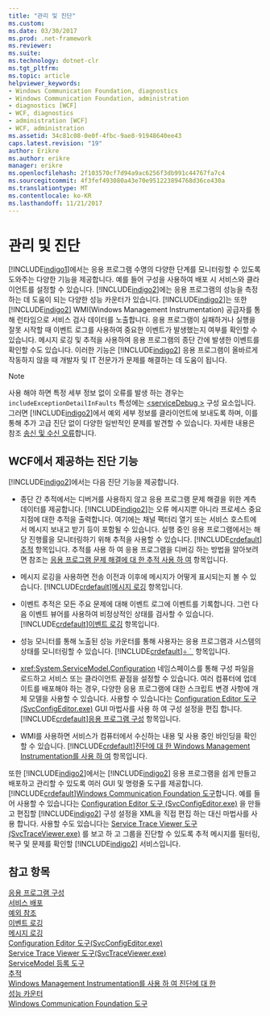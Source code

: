 ```yaml
---
title: "관리 및 진단"
ms.custom: 
ms.date: 03/30/2017
ms.prod: .net-framework
ms.reviewer: 
ms.suite: 
ms.technology: dotnet-clr
ms.tgt_pltfrm: 
ms.topic: article
helpviewer_keywords:
- Windows Communication Foundation, diagnostics
- Windows Communication Foundation, administration
- diagnostics [WCF]
- WCF, diagnostics
- administration [WCF]
- WCF, administration
ms.assetid: 34c81c08-0e0f-4fbc-9ae8-91948640ee43
caps.latest.revision: "19"
author: Erikre
ms.author: erikre
manager: erikre
ms.openlocfilehash: 2f103570cf7d94a9ac6256f3db991c44767fa7c4
ms.sourcegitcommit: 4f3fef493080a43e70e951223894768d36ce430a
ms.translationtype: MT
ms.contentlocale: ko-KR
ms.lasthandoff: 11/21/2017
---
```

# <a name="administration-and-diagnostics"></a>관리 및 진단
[!INCLUDE[indigo1](../../../../includes/indigo1-md.md)]에서는 응용 프로그램 수명의 다양한 단계를 모니터링할 수 있도록 도와주는 다양한 기능을 제공합니다. 예를 들어 구성을 사용하여 배포 시 서비스와 클라이언트를 설정할 수 있습니다. [!INCLUDE[indigo2](../../../../includes/indigo2-md.md)]에는 응용 프로그램의 성능을 측정하는 데 도움이 되는 다양한 성능 카운터가 있습니다. [!INCLUDE[indigo2](../../../../includes/indigo2-md.md)]는 또한 [!INCLUDE[indigo2](../../../../includes/indigo2-md.md)] WMI(Windows Management Instrumentation) 공급자를 통해 런타임으로 서비스 검사 데이터를 노출합니다. 응용 프로그램이 실패하거나 실행을 잘못 시작할 때 이벤트 로그를 사용하여 중요한 이벤트가 발생했는지 여부를 확인할 수 있습니다. 메시지 로깅 및 추적을 사용하여 응용 프로그램의 종단 간에 발생한 이벤트를 확인할 수도 있습니다. 이러한 기능은 [!INCLUDE[indigo2](../../../../includes/indigo2-md.md)] 응용 프로그램이 올바르게 작동하지 않을 때 개발자 및 IT 전문가가 문제를 해결하는 데 도움이 됩니다.  
  
> [!NOTE]
>  사용 해야 하면 특정 세부 정보 없이 오류를 발생 하는 경우는 `includeExceptionDetailInFaults` 특성에는 [ \<serviceDebug >](../../../../docs/framework/configure-apps/file-schema/wcf/servicedebug.md) 구성 요소입니다. 그러면 [!INCLUDE[indigo2](../../../../includes/indigo2-md.md)]에서 예외 세부 정보를 클라이언트에 보내도록 하며, 이를 통해 추가 고급 진단 없이 다양한 일반적인 문제를 발견할 수 있습니다. 자세한 내용은 참조 [송신 및 수신 오류](../../../../docs/framework/wcf/sending-and-receiving-faults.md)합니다.  
  
## <a name="diagnostics-features-provided-by-wcf"></a>WCF에서 제공하는 진단 기능  
 [!INCLUDE[indigo2](../../../../includes/indigo2-md.md)]에서는 다음 진단 기능을 제공합니다.  
  
-   종단 간 추적에서는 디버거를 사용하지 않고 응용 프로그램 문제 해결을 위한 계측 데이터를 제공합니다. [!INCLUDE[indigo2](../../../../includes/indigo2-md.md)]는 오류 메시지뿐 아니라 프로세스 중요 지점에 대한 추적을 출력합니다. 여기에는 채널 팩터리 열기 또는 서비스 호스트에서 메시지 보내고 받기 등이 포함될 수 있습니다. 실행 중인 응용 프로그램에서는 해당 진행률을 모니터링하기 위해 추적을 사용할 수 있습니다. [!INCLUDE[crdefault](../../../../includes/crdefault-md.md)][추적](../../../../docs/framework/wcf/diagnostics/tracing/index.md) 항목입니다. 추적를 사용 하 여 응용 프로그램을 디버깅 하는 방법을 알아보려면 참조는 [응용 프로그램 문제 해결에 대 한 추적 사용 하 여](../../../../docs/framework/wcf/diagnostics/tracing/using-tracing-to-troubleshoot-your-application.md) 항목입니다.  
  
-   메시지 로깅을 사용하면 전송 이전과 이후에 메시지가 어떻게 표시되는지 볼 수 있습니다. [!INCLUDE[crdefault](../../../../includes/crdefault-md.md)][메시지 로깅](../../../../docs/framework/wcf/diagnostics/message-logging.md) 항목입니다.  
  
-   이벤트 추적은 모든 주요 문제에 대해 이벤트 로그에 이벤트를 기록합니다. 그런 다음 이벤트 뷰어를 사용하여 비정상적인 상태를 검사할 수 있습니다. [!INCLUDE[crdefault](../../../../includes/crdefault-md.md)][이벤트 로깅](../../../../docs/framework/wcf/diagnostics/event-logging/index.md) 항목입니다.  
  
-   성능 모니터를 통해 노출된 성능 카운터를 통해 사용자는 응용 프로그램과 시스템의 상태를 모니터링할 수 있습니다. [!INCLUDE[crdefault](../../../../includes/crdefault-md.md)][÷ ´ ֹ](../../../../docs/framework/wcf/diagnostics/performance-counters/index.md) 항목입니다.  
  
-   <xref:System.ServiceModel.Configuration> 네임스페이스를 통해 구성 파일을 로드하고 서비스 또는 클라이언트 끝점을 설정할 수 있습니다. 여러 컴퓨터에 업데이트를 배포해야 하는 경우, 다양한 응용 프로그램에 대한 스크립트 변경 사항에 개체 모델을 사용할 수 있습니다. 사용할 수 있습니다는 [Configuration Editor 도구 (SvcConfigEditor.exe)](../../../../docs/framework/wcf/configuration-editor-tool-svcconfigeditor-exe.md) GUI 마법사를 사용 하 여 구성 설정을 편집 합니다. [!INCLUDE[crdefault](../../../../includes/crdefault-md.md)][응용 프로그램 구성](../../../../docs/framework/wcf/diagnostics/configuring-your-application.md) 항목입니다.  
  
-   WMI를 사용하면 서비스가 컴퓨터에서 수신하는 내용 및 사용 중인 바인딩을 확인할 수 있습니다. [!INCLUDE[crdefault](../../../../includes/crdefault-md.md)][진단에 대 한 Windows Management Instrumentation를 사용 하 여](../../../../docs/framework/wcf/diagnostics/wmi/index.md) 항목입니다.  
  
 또한 [!INCLUDE[indigo2](../../../../includes/indigo2-md.md)]에서는 [!INCLUDE[indigo2](../../../../includes/indigo2-md.md)] 응용 프로그램을 쉽게 만들고 배포하고 관리할 수 있도록 여러 GUI 및 명령줄 도구를 제공합니다. [!INCLUDE[crdefault](../../../../includes/crdefault-md.md)][Windows Communication Foundation 도구](../../../../docs/framework/wcf/tools.md)합니다. 예를 들어 사용할 수 있습니다는 [Configuration Editor 도구 (SvcConfigEditor.exe)](../../../../docs/framework/wcf/configuration-editor-tool-svcconfigeditor-exe.md) 을 만들고 편집할 [!INCLUDE[indigo2](../../../../includes/indigo2-md.md)] 구성 설정을 XML을 직접 편집 하는 대신 마법사를 사용 합니다. 사용할 수도 있습니다는 [Service Trace Viewer 도구 (SvcTraceViewer.exe)](../../../../docs/framework/wcf/service-trace-viewer-tool-svctraceviewer-exe.md) 를 보고 하 고 그룹을 진단할 수 있도록 추적 메시지를 필터링, 복구 및 문제를 확인할 [!INCLUDE[indigo2](../../../../includes/indigo2-md.md)] 서비스입니다.  
  
## <a name="see-also"></a>참고 항목  
 [응용 프로그램 구성](../../../../docs/framework/wcf/diagnostics/configuring-your-application.md)  
 [서비스 배포](../../../../docs/framework/wcf/diagnostics/deploying-services.md)  
 [예외 참조](../../../../docs/framework/wcf/diagnostics/exceptions-reference/index.md)  
 [이벤트 로깅](../../../../docs/framework/wcf/diagnostics/event-logging/index.md)  
 [메시지 로깅](../../../../docs/framework/wcf/diagnostics/message-logging.md)  
 [Configuration Editor 도구(SvcConfigEditor.exe)](../../../../docs/framework/wcf/configuration-editor-tool-svcconfigeditor-exe.md)  
 [Service Trace Viewer 도구(SvcTraceViewer.exe)](../../../../docs/framework/wcf/service-trace-viewer-tool-svctraceviewer-exe.md)  
 [ServiceModel 등록 도구](../../../../docs/framework/wcf/diagnostics/servicemodel-registration-tool.md)  
 [추적](../../../../docs/framework/wcf/diagnostics/tracing/index.md)  
 [Windows Management Instrumentation를 사용 하 여 진단에 대 한](../../../../docs/framework/wcf/diagnostics/wmi/index.md)  
 [성능 카운터](../../../../docs/framework/wcf/diagnostics/performance-counters/index.md)  
 [Windows Communication Foundation 도구](../../../../docs/framework/wcf/tools.md)
